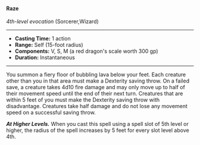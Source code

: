 #### Raze
*4th-level evocation* (Sorcerer,Wizard)
___
- **Casting Time:** 1 action
- **Range:** Self (15-foot radius)
- **Components:** V, S, M (a red dragon's scale worth 300 gp)
- **Duration:** Instantaneous
---
You summon a fiery floor of bubbling lava below your feet. Each creature other than you in that area must make a Dexterity saving throw. On a failed save, a creature takes 4d10 fire damage and may only move up to half of their movement speed until the end of their next turn. Creatures that are within 5 feet of you must make the Dexterity saving throw with disadvantage. Creatures take half damage and do not lose any movement speed on a successful saving throw.

***At Higher Levels.*** When you cast this spell using a spell slot of 5th level or higher, the radius of the spell increases by 5 feet for every slot level above 4th.
